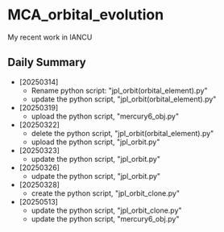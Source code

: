 # MCA_orbital_evolution
My recent work in IANCU

## Daily Summary
- [20250314]
  - Rename python script: "jpl_orbit(orbital_element).py"
  - update the python script, "jpl_orbit(orbital_element).py"
- [20250319]
  - upload the python script, "mercury6_obj.py"
- [20250322]
  - delete the python script, "jpl_orbit(orbital_element).py"
  - upload the python script, "jpl_orbit.py"
- [20250323]
  - update the python script, "jpl_orbit.py"
- [20250326]
  - udpate the python script, "jpl_orbit.py"
- [20250328]
  - create the python script, "jpl_orbit_clone.py"
- [20250513]
  - update the python script, "jpl_orbit_clone.py"
  - update the python script, "mercury6_obj.py"

